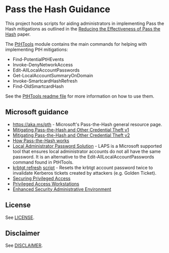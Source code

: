 # Pass the Hash Guidance

This project hosts scripts for aiding administrators in implementing Pass the Hash mitigations as outlined in the [Reducing the Effectiveness of Pass the Hash](https://www.iad.gov/iad/library/ia-guidance/security-configuration/applications/reducing-the-effectiveness-of-pass-the-hash.cfm) paper.


The [PtHTools](./PtHTools/) module contains the main commands for helping with implementing PtH mitigations:

* Find-PotentialPtHEvents 
* Invoke-DenyNetworkAccess 
* Edit-AllLocalAccountPasswords 
* Get-LocalAccountSummaryOnDomain 
* Invoke-SmartcardHashRefresh 
* Find-OldSmartcardHash

See the [PtHTools readme file](./PtHTools/README.md) for more information on how to use them.

## Microsoft guidance
* https://aka.ms/pth - Microsoft's Pass-the-Hash general resource page.
* [Mitigating Pass-the-Hash and Other Credential Theft v1](http://download.microsoft.com/download/7/7/A/77ABC5BD-8320-41AF-863C-6ECFB10CB4B9/Mitigating%20Pass-the-Hash%20(PtH)%20Attacks%20and%20Other%20Credential%20Theft%20Techniques_English.pdf)
* [Mitigating Pass-the-Hash and Other Credential Theft v2](http://download.microsoft.com/download/7/7/A/77ABC5BD-8320-41AF-863C-6ECFB10CB4B9/Mitigating-Pass-the-Hash-Attacks-and-Other-Credential-Theft-Version-2.pdf)
* [How Pass-the-Hash works](http://download.microsoft.com/download/C/3/B/C3BD2D13-FC9B-4FAB-A1E7-43FC5DE5CFB2/PassTheHashAttack-DataSheet.pdf)
* [Local Administrator Password Solution](https://aka.ms/laps) - LAPS is a Microsoft supported tool that ensures local administrator accounts do not all have the same password. It is an alternative to the Edit-AllLocalAccountPasswords command found in PtHTools.
* [krbtgt refresh](http://blogs.microsoft.com/microsoftsecure/2015/02/11/krbtgt-account-password-reset-scripts-now-available-for-customers/) [script](http://blogs.microsoft.com/microsoftsecure/2015/02/11/krbtgt-account-password-reset-scripts-now-available-for-customers/) - Resets the krbtgt account password twice to invalidate Kerberos tickets created by attackers (e.g. Golden Ticket).
* [Securing Privileged Access](https://technet.microsoft.com/en-us/windows-server-docs/security/securing-privileged-access/securing-privileged-access)
* [Privileged Access Workstations](http://aka.ms/cyberpaw)
* [Enhanced Security Administrative Environment](http://aka.ms/ESAE)

## License
See [LICENSE](./LICENSE.md).

## Disclaimer
See [DISCLAIMER](./DISCLAIMER.md).